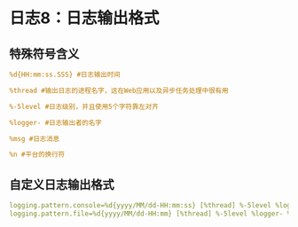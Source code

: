 # 日志8：日志输出格式





## 特殊符号含义

```yml
%d{HH:mm:ss.SSS} #日志输出时间

%thread #输出日志的进程名字，这在Web应用以及异步任务处理中很有用

%-5level #日志级别，并且使用5个字符靠左对齐

%logger- #日志输出者的名字

%msg #日志消息

%n #平台的换行符
```



## 自定义日志输出格式

```yml
logging.pattern.console=%d{yyyy/MM/dd-HH:mm:ss} [%thread] %-5level %logger- %msg%n #控制台输出格式
logging.pattern.file=%d{yyyy/MM/dd-HH:mm} [%thread] %-5level %logger- %msg%n #日志文件输出格式
```

